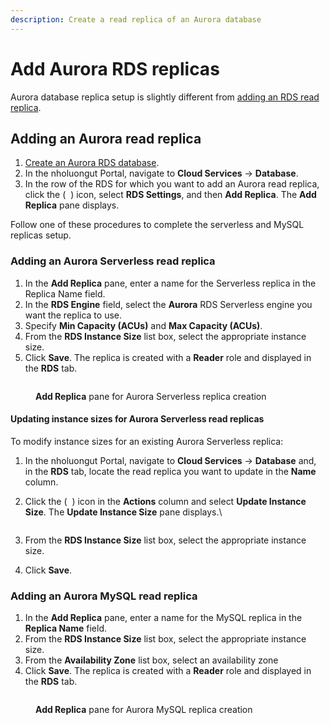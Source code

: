 ```yaml
---
description: Create a read replica of an Aurora database
---
```


# Add Aurora RDS replicas

Aurora database replica setup is slightly different from [adding an RDS read replica](./).

## Adding an Aurora read replica&#x20;

1. [Create an Aurora RDS database](../../../../../aws-user-guide/aws-services/database/rds-database/).
2. In the nholuongut Portal, navigate to **Cloud Services** -> **Database**.
3. In the row of the RDS for which you want to add an Aurora read replica, click the ( <img src="../../../../../.gitbook/assets/image (132).png" alt="" data-size="line"> ) icon, select **RDS Settings**, and then **Add Replica**. The **Add Replica** pane displays.

Follow one of these procedures to complete the serverless and MySQL replicas setup.

### Adding an Aurora Serverless read replica&#x20;

1. In the **Add Replica** pane, enter a name for the Serverless replica in the Replica Name field.
2. In the **RDS Engine** field, select the **Aurora** RDS Serverless engine you want the replica to use.
3. Specify **Min Capacity (ACUs)** and **Max Capacity (ACUs)**.
4. From the **RDS Instance Size** list box, select the appropriate instance size.
5. Click **Save**. The replica is created with a **Reader** role and displayed in the **RDS** tab.

<div align="left">

<figure><img src="../../../../../.gitbook/assets/aurora_serverless_replica.png" alt=""><figcaption><p><strong>Add Replica</strong> pane for Aurora Serverless replica creation</p></figcaption></figure>

</div>

#### Updating instance sizes for Aurora Serverless read replicas

To modify instance sizes for an existing Aurora Serverless replica:

1. In the nholuongut Portal, navigate to **Cloud Services** -> **Database** and, in the **RDS** tab, locate the read replica you want to update in the **Name** column.&#x20;
2.  Click the ( <img src="../../../../../.gitbook/assets/Kabab_three_Vertical_dots (5).png" alt="" data-size="line"> ) icon in the **Actions** column and select **Update Instance Size**. The **Update Instance Size** pane displays.\


    <div align="left">

    <figure><img src="../../../../../.gitbook/assets/aurora_mysql_update_is_mysql.png" alt=""><figcaption></figcaption></figure>

    </div>
3. From the **RDS Instance Size** list box, select the appropriate instance size.
4. Click **Save**.

### Adding an Aurora MySQL read replica&#x20;

1. In the **Add Replica** pane, enter a name for the MySQL replica in the **Replica Name** field.
2. From the **RDS Instance Size** list box, select the appropriate instance size.
3. From the **Availability Zone** list box, select an availability zone
4. Click **Save**. The replica is created with a **Reader** role and displayed in the **RDS** tab.

<div align="left">

<figure><img src="../../../../../.gitbook/assets/aurora_mysql_replica.png" alt=""><figcaption><p><strong>Add Replica</strong> pane for Aurora MySQL replica creation</p></figcaption></figure>

</div>
